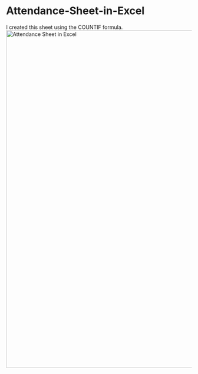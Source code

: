 # Attendance-Sheet-in-Excel
I created this sheet using the COUNTIF formula.
<img width="917" alt="Attendance Sheet in Excel" src="https://github.com/itshammad8/Attendance-Sheet-in-Excel/assets/139059405/9f20c36d-f3d0-41b6-bd8d-8fc01d26d190">
